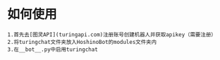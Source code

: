 如何使用
=======
    1.首先去[图灵API](turingapi.com)注册账号创建机器人并获取apikey（需要注册）
    2.将turingchat文件夹放入HoshinoBot的modules文件夹内
    3.在__bot__.py中启用turingchat
